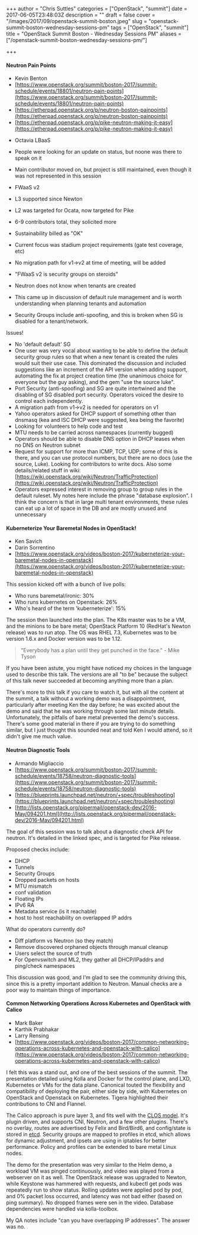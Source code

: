 +++
author = "Chris Suttles"
categories = ["OpenStack", "summit"]
date = 2017-06-05T23:48:03Z
description = ""
draft = false
cover = "/images/2017/09/openstack-summit-boston.jpeg"
slug = "openstack-summit-boston-wednesday-sessions-pm"
tags = ["OpenStack", "summit"]
title = "OpenStack Summit Boston - Wednesday Sessions PM"
aliases = ["/openstack-summit-boston-wednesday-sessions-pm/"]

+++


#### Neutron Pain Points

- Kevin Benton
- [https://www.openstack.org/summit/boston-2017/summit-schedule/events/18801/neutron-pain-points](https://www.openstack.org/summit/boston-2017/summit-schedule/events/18801/neutron-pain-points)
- [https://etherpad.openstack.org/p/neutron-boston-painpoints](https://etherpad.openstack.org/p/neutron-boston-painpoints)
- [https://etherpad.openstack.org/p/pike-neutron-making-it-easy](https://etherpad.openstack.org/p/pike-neutron-making-it-easy)

* Octavia LBaaS
 * People were looking for an update on status, but noone was there to speak on it
 * Main contributor moved on, but project is still maintained, even though it was not represented in this session

* FWaaS v2
 * L3 supported since Newton
 * L2 was targeted for Ocata, now targeted for Pike
 * 6-9 contributors total, they solicited more
 * Sustainability billed as "OK"
 * Current focus was stadium project requirements (gate test coverage, etc)
 * No migration path for v1->v2 at time of meeting, will be added
 * "FWaaS v2 is security groups on steroids"

* Neutron does not know when tenants are created
 * This came up in discussion of default rule management and is worth understanding when planning tenants and automation

* Security Groups include anti-spoofing, and this is broken when SG is disabled for a tenant/network.

Issues!

* No 'default default' SG
 * One user was very vocal about wanting to be able to define the default security group rules so that when a new tenant is created the rules would suit their use case. This dominated the discussion and included suggestions like an increment of the API version when adding support, automating the fix at project creation time (the unanimous choice for everyone but the guy asking), and the gem "use the source luke".
* Port Security (anti-spoofing) and SG are quite intertwined and the disabling of SG disabled port security. Operators voiced the desire to control each independently.
* A migration path from v1->v2 is needed for operators on v1
* Yahoo operators asked for DHCP support of something other than dnsmasq (kea and ISC DHCP were suggested, kea being the favorite)
 * Looking for volunteers to help code and test
* MTU needs to be carried across namespaces (currently bugged)
* Operators should be able to disable DNS option in DHCP leases when no DNS on Neutron subnet
* Request for support for more than ICMP, TCP, UDP; some of this is there, and you can use protocol numbers, but there are no docs (use the source, Luke). Looking for contributors to write docs. Also some details/related stuff in wiki: [https://wiki.openstack.org/wiki/Neutron/TrafficProtection](https://wiki.openstack.org/wiki/Neutron/TrafficProtection)
* Operators expressed interest in removing group to group rules in the default ruleset. My notes here include the phrase "database explosion". I think the concern is that in large multi tenant environments, these rules can eat up a lot of space in the DB and are mostly unused and unnecessary

#### Kuberneterize Your Baremetal Nodes in OpenStack!

- Ken Savich
- Darin Sorrentino
- [https://www.openstack.org/videos/boston-2017/kuberneterize-your-baremetal-nodes-in-openstack](https://www.openstack.org/videos/boston-2017/kuberneterize-your-baremetal-nodes-in-openstack)

This session kicked off with a bunch of live polls:

* Who runs baremetal/ironic: 30%
* Who runs kubernetes on Openstack: 26%
* Who's heard of the term 'kuberneterize': 15%

The session then launched into the plan. The K8s master was to be a VM, and the minions to be bare metal;  OpenStack Platform 10 (RedHat's Newton release) was  to run atop. The OS was RHEL 7.3, Kubernetes was to be version 1.6.x and Docker version was to be 1.12. 

> "Everybody has a plan until they get punched in the face." - Mike Tyson

If you have been astute, you might have noticed my choices in the language used to describe this talk. The versions are all "to be" because the subject of this talk never succeeded at becoming anything more than a plan.

There's more to this talk if you care to watch it, but with all the content at the summit, a talk without a working demo was a disappointment, particularly after meeting Ken the day before; he was excited about the demo and said that he was working through some last minute details. Unfortunately, the pitfalls of bare metal prevented the demo's success. There's some good material in there if you are trying to do something similar, but I just thought this sounded neat and told Ken I would attend, so it didn't give me much value.

#### Neutron Diagnostic Tools

- Armando Migliaccio
- [https://www.openstack.org/summit/boston-2017/summit-schedule/events/18758/neutron-diagnostic-tools](https://www.openstack.org/summit/boston-2017/summit-schedule/events/18758/neutron-diagnostic-tools)
- [https://blueprints.launchpad.net/neutron/+spec/troubleshooting](https://blueprints.launchpad.net/neutron/+spec/troubleshooting)
- [http://lists.openstack.org/pipermail/openstack-dev/2016-May/094201.html](http://lists.openstack.org/pipermail/openstack-dev/2016-May/094201.html)

The goal of this session was to talk about a diagnostic check API for neutron. It's detailed in the linked spec, and is targeted for Pike release.

Proposed checks include:

* DHCP
* Tunnels
* Security Groups
* Dropped packets on hosts
* MTU mismatch
* conf validation
* Floating IPs
* IPv6 RA
* Metadata service (is it reachable)
* host to host reachability on overlapped IP addrs

What do operators currently do?

* Diff platform vs Neutron (so they match)
* Remove discovered orphaned objects through manual cleanup
* Users select the source of truth
* For Openvswitch and ML2, they gather all DHCP/IPaddrs and ping/check namespaces

This discussion was good, and I'm glad to see the community driving this, since this is a pretty important addition to Neutron. Manual checks are a poor way to maintain things of importance.

#### Common Networking Operations Across Kubernetes and OpenStack​ with Calico

- Mark Baker
- Karthik Prabhakar
- Larry Rensing
- [https://www.openstack.org/videos/boston-2017/common-networking-operations-across-kubernetes-and-openstack-with-calico](https://www.openstack.org/videos/boston-2017/common-networking-operations-across-kubernetes-and-openstack-with-calico)


I felt this was a stand out, and one of the best sessions of the summit. The presentation detailed using Kolla and Docker for the control plane, and LXD, Kubernetes or VMs for the data plane. Canonical touted the flexibility and compatibility of deploying the pair, either side by side, with Kubernetes on OpenStack and Openstack on Kubernetes. Tigera highlighted their contributions to CNI and Flannel.

The Calico approach is pure layer 3, and fits well with the [CLOS model](https://comeroutewithme.com/2015/02/28/why-is-clos-spineleaf-the-thing-to-do-in-the-data-center/). It's plugin driven, and supports CNI, Neutron, and a few other plugins. There's no overlay, routes are advertised by Felix and Bird/Bird6, and config/state is stored in [etcd](https://github.com/coreos/etcd). Security groups are mapped to profiles in etcd, which allows for dynamic adjustment, and ipsets are using in iptables for better performance. Policy and profiles can be extended to bare metal Linux nodes.

The demo for the presentation was very similar to the Helm demo, a workload VM was pinged continuously, and video was played from a webserver on it as well. The OpenStack release was upgraded to Newton, while Keystone was hammered with requests, and kubectl get pods was repeatedly run to show status. Rolling updates were applied pod by pod, and 0% packet loss occurred, and latency was not bad either (based on ping summary). No dropped frames were sen in the video. Database dependencies were handled via kolla-toolbox.

My QA notes include "can you have overlapping IP addresses". The answer was no.

